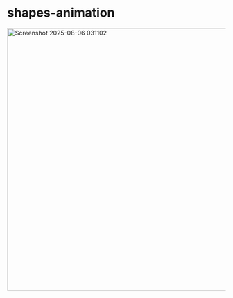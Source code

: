 # shapes-animation
 
 <img width="701" height="605" alt="Screenshot 2025-08-06 031102" src="https://github.com/user-attachments/assets/1af6491b-b0fd-4927-a4ed-1ac1f87e2bc5" />
